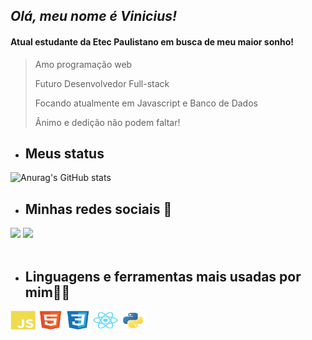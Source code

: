 ## <i>Olá, meu nome é Vinicius!</i>

#### Atual estudante da Etec Paulistano em busca de meu maior sonho!

> Amo programação web
> 
> Futuro Desenvolvedor Full-stack
>
> Focando atualmente em Javascript e Banco de Dados
>
> Ânimo e dedição não podem faltar!


  - ## Meus status

![Anurag's GitHub stats](https://github-readme-stats.vercel.app/api?username=Sousasz&show_icons=true&theme=dark)

  - ## Minhas redes sociais  🤳
   
<div>
  <a href="https://instagram.com/sousasxy" target="_blank"><img src="https://img.shields.io/badge/-Instagram-%23E4405F?style=for-the-badge&logo=instagram&logoColor=white" target="_blank"></a>
  <a href = "mailto:vm1434072@gmail.com"><img src="https://img.shields.io/badge/-Gmail-%23333?style=for-the-badge&logo=gmail&logoColor=white" target="_blank"></a>
</div><br>

  - ##  Linguagens e ferramentas mais usadas por mim👨‍💻
<div style="display: inline_block">
  <img align="center" alt="Sousa-Js" height="30" width="40" src="https://raw.githubusercontent.com/devicons/devicon/master/icons/javascript/javascript-plain.svg">
  <img align="center" alt="Sousa-HTML" height="30" width="40" src="https://raw.githubusercontent.com/devicons/devicon/master/icons/html5/html5-original.svg">
  <img align="center" alt="Sousa-CSS" height="30" width="40" src="https://raw.githubusercontent.com/devicons/devicon/master/icons/css3/css3-original.svg">
  <img align="center" alt="Sousa-CSS" height="30" width="40" src="https://raw.githubusercontent.com/devicons/devicon/master/icons/react/react-original.svg">
  <img align="center" alt="Sousa-CSS" height="30" width="40" src="https://raw.githubusercontent.com/devicons/devicon/master/icons/python/python-original.svg">
</div>
